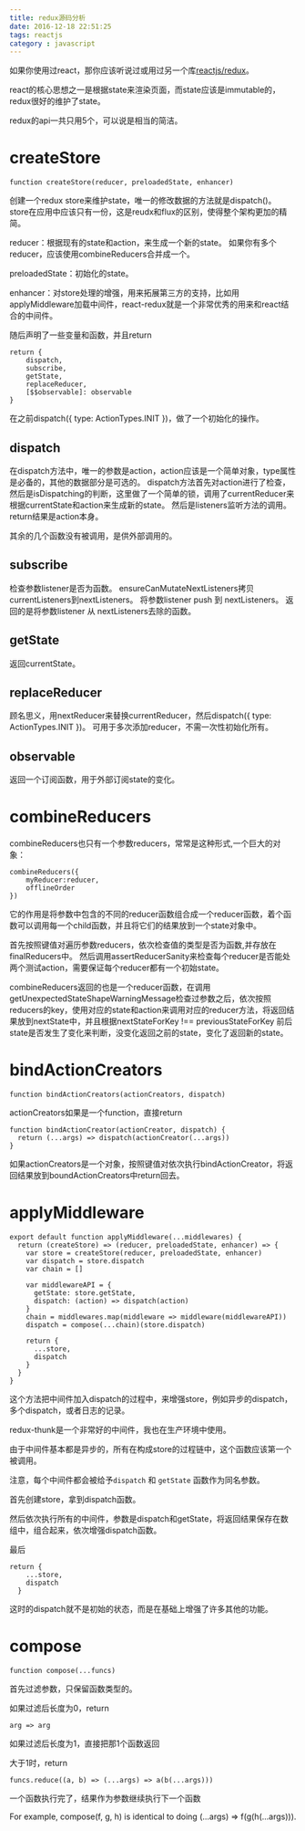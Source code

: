 ```yaml
---
title: redux源码分析
date: 2016-12-18 22:51:25
tags: reactjs
category : javascript
---
```


如果你使用过react，那你应该听说过或用过另一个库[reactjs/redux](https://github.com/reactjs/redux)。

react的核心思想之一是根据state来渲染页面，而state应该是immutable的，redux很好的维护了state。

redux的api一共只用5个，可以说是相当的简洁。
<!-- more -->
# createStore

    function createStore(reducer, preloadedState, enhancer)

创建一个redux store来维护state，唯一的修改数据的方法就是dispatch()。
store在应用中应该只有一份，这是reudx和flux的区别，使得整个架构更加的精简。

reducer：根据现有的state和action，来生成一个新的state。
如果你有多个reducer，应该使用combineReducers合并成一个。

preloadedState：初始化的state。

enhancer：对store处理的增强，用来拓展第三方的支持，比如用applyMiddleware加载中间件，react-redux就是一个非常优秀的用来和react结合的中间件。

随后声明了一些变量和函数，并且return

    return {
        dispatch,
        subscribe,
        getState,
        replaceReducer,
        [$$observable]: observable
    }

在之前dispatch({ type: ActionTypes.INIT })，做了一个初始化的操作。

## dispatch

在dispatch方法中，唯一的参数是action，action应该是一个简单对象，type属性是必备的，其他的数据部分是可选的。
dispatch方法首先对action进行了检查，然后是isDispatching的判断，这里做了一个简单的锁，调用了currentReducer来根据currentState和action来生成新的state。
然后是listeners监听方法的调用。
return结果是action本身。

其余的几个函数没有被调用，是供外部调用的。

## subscribe

检查参数listener是否为函数。
ensureCanMutateNextListeners拷贝currentListeners到nextListeners。
将参数listener push 到 nextListeners。
返回的是将参数listener 从 nextListeners去除的函数。

## getState

返回currentState。

## replaceReducer

顾名思义，用nextReducer来替换currentReducer，然后dispatch({ type: ActionTypes.INIT })。
可用于多次添加reducer，不需一次性初始化所有。

## observable

返回一个订阅函数，用于外部订阅state的变化。

# combineReducers

combineReducers也只有一个参数reducers，常常是这种形式,一个巨大的对象：

    combineReducers({
        myReducer:reducer,
        offlineOrder
    })

它的作用是将参数中包含的不同的reducer函数组合成一个reducer函数，着个函数可以调用每一个child函数，并且将它们的结果放到一个state对象中。

首先按照键值对遍历参数reducers，依次检查值的类型是否为函数,并存放在finalReducers中。
然后调用assertReducerSanity来检查每个reducer是否能处两个测试action，需要保证每个reducer都有一个初始state。

combineReducers返回的也是一个reducer函数，在调用getUnexpectedStateShapeWarningMessage检查过参数之后，依次按照reducers的key，使用对应的state和action来调用对应的reducer方法，将返回结果放到nextState中，并且根据nextStateForKey !== previousStateForKey 前后state是否发生了变化来判断，没变化返回之前的state，变化了返回新的state。

# bindActionCreators

    function bindActionCreators(actionCreators, dispatch)

actionCreators如果是一个function，直接return

    function bindActionCreator(actionCreator, dispatch) {
      return (...args) => dispatch(actionCreator(...args))
    }

如果actionCreators是一个对象，按照键值对依次执行bindActionCreator，将返回结果放到boundActionCreators中return回去。

# applyMiddleware

    export default function applyMiddleware(...middlewares) {
      return (createStore) => (reducer, preloadedState, enhancer) => {
        var store = createStore(reducer, preloadedState, enhancer)
        var dispatch = store.dispatch
        var chain = []

        var middlewareAPI = {
          getState: store.getState,
          dispatch: (action) => dispatch(action)
        }
        chain = middlewares.map(middleware => middleware(middlewareAPI))
        dispatch = compose(...chain)(store.dispatch)

        return {
          ...store,
          dispatch
        }
      }
    }

这个方法把中间件加入dispatch的过程中，来增强store，例如异步的dispatch，多个dispatch，或者日志的记录。

redux-thunk是一个非常好的中间件，我也在生产环境中使用。

由于中间件基本都是异步的，所有在构成store的过程链中，这个函数应该第一个被调用。

注意，每个中间件都会被给予`dispatch` 和 `getState` 函数作为同名参数。


首先创建store，拿到dispatch函数。

然后依次执行所有的中间件，参数是dispatch和getState，将返回结果保存在数组中，组合起来，依次增强dispatch函数。

最后

    return {
        ...store,
        dispatch
      }

这时的dispatch就不是初始的状态，而是在基础上增强了许多其他的功能。

# compose

    function compose(...funcs)

首先过滤参数，只保留函数类型的。

如果过滤后长度为0，return

    arg => arg

如果过滤后长度为1，直接把那1个函数返回

大于1时，return

    funcs.reduce((a, b) => (...args) => a(b(...args)))

一个函数执行完了，结果作为参数继续执行下一个函数

For example, compose(f, g, h) is identical to doing (...args) => f(g(h(...args))).
